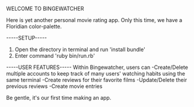 WELCOME TO BINGEWATCHER

Here is yet another personal movie rating app.  Only this time, we have a Floridian color-palette.

-----SETUP-----

1. Open the directory in terminal and run 'install bundle'
2. Enter command 'ruby bin/run.rb'

-----USER FEATURES-----
Within Bingewatcher, users can
-Create/Delete multiple accounts to keep track of many users' watching habits using the same terminal
-Create reviews for their favorite films
-Update/Delete their previous reviews
-Create movie entries

Be gentle, it's our first time making an app.
